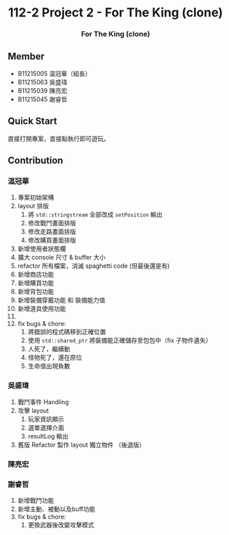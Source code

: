 <div align="center">

# 112-2 Project 2 - For The King (clone)

### For The King (clone)

</div>


## Member
* B11215005 温冠華（組長）
* B11215063 吳盛瑋
* B11215039 陳亮宏
* B11215045 謝睿哲

## Quick Start
直接打開專案，直接點執行即可遊玩。

## Contribution

### 温冠華
1. 專案初始架構
2. layout 排版
    1. 將 `std::stringstream` 全部改成 `setPosition` 輸出
    2. 修改戰鬥畫面排版
    3. 修改走路畫面排版
    4. 修改購買畫面排版
3. 新增使用者狀態欄
4. 擴大 console 尺寸 & buffer 大小
5. refactor 所有檔案，消滅 spaghetti code (但最後還是有)
6. 新增商店功能
7. 新增購買功能
8. 新增背包功能
9. 新增裝備穿戴功能 和 裝備能力值
10. 新增道具使用功能
11. 
4. fix bugs & chore:
    1. 將錯誤的程式碼移到正確位置
    2. 使用 `std::shared_ptr` 將裝備能正確儲存至包包中（fix 子物件遺失）
    3. 人死了，繼續動
    4. 怪物死了，還在原位
    5. 生命值出現負數

### 吳盛瑋

1. 戰鬥事件 Handling
2. 攻擊 layout
    1. 玩家資訊顯示
    2. 選單選擇介面
    3. resultLog 輸出
3. 舊版 Refactor 製作 layout 獨立物件 （後退版）

### 陳亮宏

### 謝睿哲
1. 新增戰鬥功能
2. 新增主動、被動以及buff功能
3. fix bugs & chore:
    1. 更換武器後改變攻擊模式
